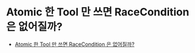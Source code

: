 # Atomic 한 Tool 만 쓰면 RaceCondition 은 없어질까?
- [Atomic 한 Tool 만 쓰면 RaceCondition 은 없어질까?](https://inky-professor-649.notion.site/Atomic-Tool-RaceCondition-7671139d71d44d6cbbd57dce140ca4eb?pvs=4)

